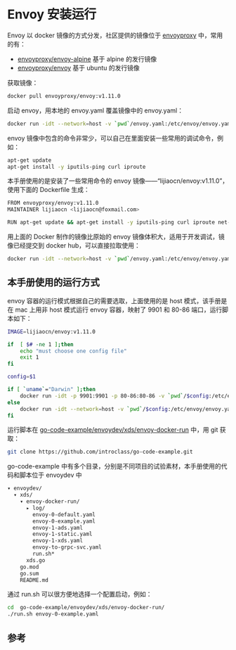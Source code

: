 # Envoy 安装运行

Envoy 以 docker 镜像的方式分发，社区提供的镜像位于 [envoyproxy][1] 中，常用的有：

* [envoyproxy/envoy-alpine][2] 基于 alpine 的发行镜像
* [envoyproxy/envoy][3] 基于 ubuntu 的发行镜像

获取镜像：

```sh
docker pull envoyproxy/envoy:v1.11.0
```

启动 envoy，用本地的 envoy.yaml 覆盖镜像中的 envoy.yaml：

```sh
docker run -idt --network=host -v `pwd`/envoy.yaml:/etc/envoy/envoy.yaml envoyproxy/envoy:v1.11.0
```

envoy 镜像中包含的命令非常少，可以自己在里面安装一些常用的调试命令，例如：

```sh
apt-get update
apt-get install -y iputils-ping curl iproute
```

本手册使用的是安装了一些常用命令的 envoy 镜像——“lijiaocn/envoy:v1.11.0”，使用下面的 Dockerfile 生成：

```sh
FROM envoyproxy/envoy:v1.11.0
MAINTAINER lijiaocn <lijiaocn@foxmail.com>

RUN apt-get update && apt-get install -y iputils-ping curl iproute net-tools vim
```

用上面的 Docker 制作的镜像比原始的 envoy 镜像体积大，适用于开发调试，镜像已经提交到 docker hub，可以直接拉取使用：

```sh
docker run -idt --network=host -v `pwd`/envoy.yaml:/etc/envoy/envoy.yaml lijiaocn/envoy:v1.11.0
```

## 本手册使用的运行方式

envoy 容器的运行模式根据自己的需要选取，上面使用的是 host 模式，该手册是在 mac 上用非 host 模式运行 envoy 容器，映射了 9901 和 80-86 端口，运行脚本如下：

```sh
IMAGE=lijiaocn/envoy:v1.11.0

if  [ $# -ne 1 ];then
    echo "must choose one config file"
    exit 1
fi

config=$1

if [ `uname`="Darwin" ];then
    docker run -idt -p 9901:9901 -p 80-86:80-86 -v `pwd`/$config:/etc/envoy/envoy.yaml -v `pwd`/log:/var/log/envoy $IMAGE
else
    docker run -idt --network=host -v `pwd`/$config:/etc/envoy/envoy.yaml -v `pwd`/log:/var/log/envoy $IMAGE
fi
```

运行脚本在 [go-code-example/envoydev/xds/envoy-docker-run][4] 中，用 git 获取：

```sh
git clone https://github.com/introclass/go-code-example.git
```

go-code-example 中有多个目录，分别是不同项目的试验素材，本手册使用的代码和脚本位于 envoydev 中

```sh
▾ envoydev/
  ▾ xds/
    ▾ envoy-docker-run/
      ▸ log/
        envoy-0-default.yaml
        envoy-0-example.yaml
        envoy-1-ads.yaml
        envoy-1-static.yaml
        envoy-1-xds.yaml
        envoy-to-grpc-svc.yaml
        run.sh*
      xds.go
    go.mod
    go.sum
    README.md
```

通过 run.sh 可以很方便地选择一个配置启动，例如： 

```sh
cd  go-code-example/envoydev/xds/envoy-docker-run/
./run.sh envoy-0-example.yaml
```

## 参考

[1]: https://hub.docker.com/u/envoyproxy "docker hub: envoyproxy"
[2]: https://hub.docker.com/r/envoyproxy/envoy-alpine/tags "envoyproxy/envoy-alpine"
[3]: https://hub.docker.com/r/envoyproxy/envoy/tags "envoyproxy/envoy"
[4]: https://github.com/introclass/go-code-example/tree/master/envoydev/xds/envoy-docker-run "envoy-docker-run"
